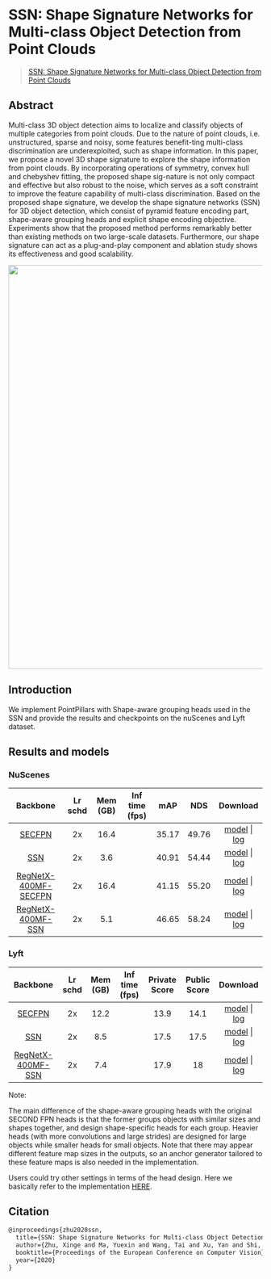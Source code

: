 # SSN: Shape Signature Networks for Multi-class Object Detection from Point Clouds

> [SSN: Shape Signature Networks for Multi-class Object Detection from Point Clouds](https://arxiv.org/abs/2004.02774)

<!-- [ALGORITHM] -->

## Abstract

Multi-class 3D object detection aims to localize and classify objects of multiple categories from point clouds. Due to the nature of point clouds, i.e. unstructured, sparse and noisy, some features benefit-ting multi-class discrimination are underexploited, such as shape information. In this paper, we propose a novel 3D shape signature to explore the shape information from point clouds. By incorporating operations of symmetry, convex hull and chebyshev fitting, the proposed shape sig-nature is not only compact and effective but also robust to the noise, which serves as a soft constraint to improve the feature capability of multi-class discrimination. Based on the proposed shape signature, we develop the shape signature networks (SSN) for 3D object detection, which consist of pyramid feature encoding part, shape-aware grouping heads and explicit shape encoding objective. Experiments show that the proposed method performs remarkably better than existing methods on two large-scale datasets. Furthermore, our shape signature can act as a plug-and-play component and ablation study shows its effectiveness and good scalability.

<div align=center>
<img src="https://user-images.githubusercontent.com/79644370/144024507-9c1f23c1-5e5a-49c8-b346-ff37e30adc3a.png" width="800"/>
</div>

## Introduction

We implement PointPillars with Shape-aware grouping heads used in the SSN and provide the results and checkpoints on the nuScenes and Lyft dataset.

## Results and models

### NuScenes

|                                            Backbone                                             | Lr schd | Mem (GB) | Inf time (fps) |  mAP  |  NDS  |                                                                                                                                                                                                                       Download                                                                                                                                                                                                                       |
| :---------------------------------------------------------------------------------------------: | :-----: | :------: | :------------: | :---: | :---: | :--------------------------------------------------------------------------------------------------------------------------------------------------------------------------------------------------------------------------------------------------------------------------------------------------------------------------------------------------------------------------------------------------------------------------------------------------: |
|           [SECFPN](../pointpillars/pointpillars_hv_secfpn_sbn-all_8xb4-2x_nus-3d.py)            |   2x    |   16.4   |                | 35.17 | 49.76 |                     [model](https://download.openmmlab.com/mmdetection3d/v0.1.0_models/pointpillars/hv_pointpillars_secfpn_sbn-all_4x8_2x_nus-3d/hv_pointpillars_secfpn_sbn-all_4x8_2x_nus-3d_20200620_230725-0817d270.pth) \| [log](https://download.openmmlab.com/mmdetection3d/v0.1.0_models/pointpillars/hv_pointpillars_secfpn_sbn-all_4x8_2x_nus-3d/hv_pointpillars_secfpn_sbn-all_4x8_2x_nus-3d_20200620_230725.log.json)                     |
|                        [SSN](./ssn_hv_secfpn_sbn-all_16xb2-2x_nus-3d.py)                        |   2x    |   3.6    |                | 40.91 | 54.44 |                                              [model](https://download.openmmlab.com/mmdetection3d/v1.0.0_models/ssn/hv_ssn_secfpn_sbn-all_2x16_2x_nus-3d/hv_ssn_secfpn_sbn-all_2x16_2x_nus-3d_20210830_101351-51915986.pth) \| [log](https://download.openmmlab.com/mmdetection3d/v1.0.0_models/ssn/hv_ssn_secfpn_sbn-all_2x16_2x_nus-3d/hv_ssn_secfpn_sbn-all_2x16_2x_nus-3d_20210830_101351.log.json)                                              |
| [RegNetX-400MF-SECFPN](../regnet/pointpillars_hv_regnet-400mf_secfpn_sbn-all_8xb4-2x_nus-3d.py) |   2x    |   16.4   |                | 41.15 | 55.20 | [model](https://download.openmmlab.com/mmdetection3d/v0.1.0_models/regnet/hv_pointpillars_regnet-400mf_secfpn_sbn-all_4x8_2x_nus-3d/hv_pointpillars_regnet-400mf_secfpn_sbn-all_4x8_2x_nus-3d_20200620_230334-53044f32.pth) \| [log](https://download.openmmlab.com/mmdetection3d/v0.1.0_models/regnet/hv_pointpillars_regnet-400mf_secfpn_sbn-all_4x8_2x_nus-3d/hv_pointpillars_regnet-400mf_secfpn_sbn-all_4x8_2x_nus-3d_20200620_230334.log.json) |
|          [RegNetX-400MF-SSN](./ssn_hv_regnet-400mf_secfpn_sbn-all_16xb2-2x_nus-3d.py)           |   2x    |   5.1    |                | 46.65 | 58.24 |                    [model](https://download.openmmlab.com/mmdetection3d/v1.0.0_models/ssn/hv_ssn_regnet-400mf_secfpn_sbn-all_2x16_2x_nus-3d/hv_ssn_regnet-400mf_secfpn_sbn-all_2x16_2x_nus-3d_20210829_210615-361e5e04.pth) \| [log](https://download.openmmlab.com/mmdetection3d/v1.0.0_models/ssn/hv_ssn_regnet-400mf_secfpn_sbn-all_2x16_2x_nus-3d/hv_ssn_regnet-400mf_secfpn_sbn-all_2x16_2x_nus-3d_20210829_210615.log.json)                    |

### Lyft

|                                   Backbone                                    | Lr schd | Mem (GB) | Inf time (fps) | Private Score | Public Score |                                                                                                                                                                                                      Download                                                                                                                                                                                                      |
| :---------------------------------------------------------------------------: | :-----: | :------: | :------------: | :-----------: | :----------: | :----------------------------------------------------------------------------------------------------------------------------------------------------------------------------------------------------------------------------------------------------------------------------------------------------------------------------------------------------------------------------------------------------------------: |
|  [SECFPN](../pointpillars/pointpillars_hv_secfpn_sbn-all_8xb2-2x_lyft-3d.py)  |   2x    |   12.2   |                |     13.9      |     14.1     |  [model](https://download.openmmlab.com/mmdetection3d/v0.1.0_models/pointpillars/hv_pointpillars_secfpn_sbn-all_2x8_2x_lyft-3d/hv_pointpillars_secfpn_sbn-all_2x8_2x_lyft-3d_20210517_204807-2518e3de.pth) \| [log](https://download.openmmlab.com/mmdetection3d/v0.1.0_models/pointpillars/hv_pointpillars_secfpn_sbn-all_2x8_2x_lyft-3d/hv_pointpillars_secfpn_sbn-all_2x8_2x_lyft-3d_20210517_204807.log.json)  |
|              [SSN](./ssn_hv_secfpn_sbn-all_16xb2-2x_lyft-3d.py)               |   2x    |   8.5    |                |     17.5      |     17.5     |                           [model](https://download.openmmlab.com/mmdetection3d/v1.0.0_models/ssn/hv_ssn_secfpn_sbn-all_2x16_2x_lyft-3d/hv_ssn_secfpn_sbn-all_2x16_2x_lyft-3d_20210822_134731-46841b41.pth) \| [log](https://download.openmmlab.com/mmdetection3d/v1.0.0_models/ssn/hv_ssn_secfpn_sbn-all_2x16_2x_lyft-3d/hv_ssn_secfpn_sbn-all_2x16_2x_lyft-3d_20210822_134731.log.json)                           |
| [RegNetX-400MF-SSN](./ssn_hv_regnet-400mf_secfpn_sbn-all_16xb1-2x_lyft-3d.py) |   2x    |   7.4    |                |     17.9      |      18      | [model](https://download.openmmlab.com/mmdetection3d/v1.0.0_models/ssn/hv_ssn_regnet-400mf_secfpn_sbn-all_1x16_2x_lyft-3d/hv_ssn_regnet-400mf_secfpn_sbn-all_1x16_2x_lyft-3d_20210829_122825-d93475a1.pth) \| [log](https://download.openmmlab.com/mmdetection3d/v1.0.0_models/ssn/hv_ssn_regnet-400mf_secfpn_sbn-all_1x16_2x_lyft-3d/hv_ssn_regnet-400mf_secfpn_sbn-all_1x16_2x_lyft-3d_20210829_122825.log.json) |

Note:

The main difference of the shape-aware grouping heads with the original SECOND FPN heads is that the former groups objects with similar sizes and shapes together, and design shape-specific heads for each group. Heavier heads (with more convolutions and large strides) are designed for large objects while smaller heads for small objects. Note that there may appear different feature map sizes in the outputs, so an anchor generator tailored to these feature maps is also needed in the implementation.

Users could try other settings in terms of the head design. Here we basically refer to the implementation [HERE](https://github.com/xinge008/SSN).

## Citation

```latex
@inproceedings{zhu2020ssn,
  title={SSN: Shape Signature Networks for Multi-class Object Detection from Point Clouds},
  author={Zhu, Xinge and Ma, Yuexin and Wang, Tai and Xu, Yan and Shi, Jianping and Lin, Dahua},
  booktitle={Proceedings of the European Conference on Computer Vision},
  year={2020}
}
```
